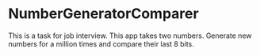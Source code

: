 # NumberGeneratorComparer
This is a task for job interview. This app takes two numbers. Generate new numbers for a million times and compare their last 8 bits.

